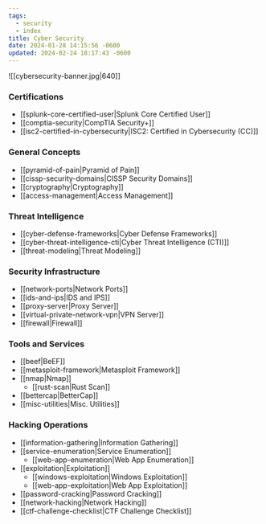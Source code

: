 ```yaml
---
tags:
  - security
  - index
title: Cyber Security
date: 2024-01-28 14:15:56 -0600
updated: 2024-02-24 18:17:43 -0600
---
```


![[cybersecurity-banner.jpg|640]]

### Certifications

* [[splunk-core-certified-user|Splunk Core Certified User]]
* [[comptia-security|CompTIA Security+]]
* [[isc2-certified-in-cybersecurity|ISC2: Certified in Cybersecurity (CC)]]

### General Concepts

* [[pyramid-of-pain|Pyramid of Pain]]
* [[cissp-security-domains|CISSP Security Domains]]
* [[cryptography|Cryptography]]
* [[access-management|Access Management]]

### Threat Intelligence

* [[cyber-defense-frameworks|Cyber Defense Frameworks]]
* [[cyber-threat-intelligence-cti|Cyber Threat Intelligence (CTI)]]
* [[threat-modeling|Threat Modeling]]

### Security Infrastructure

* [[network-ports|Network Ports]]
* [[ids-and-ips|IDS and IPS]]
* [[proxy-server|Proxy Server]]
* [[virtual-private-network-vpn|VPN Server]]
* [[firewall|Firewall]]

### Tools and Services

* [[beef|BeEF]]
* [[metasploit-framework|Metasploit Framework]]
* [[nmap|Nmap]]
	* [[rust-scan|Rust Scan]]
* [[bettercap|BetterCap]]
* [[misc-utilities|Misc. Utilities]]

### Hacking Operations

* [[information-gathering|Information Gathering]]
* [[service-enumeration|Service Enumeration]]
	* [[web-app-enumeration|Web App Enumeration]]
* [[exploitation|Exploitation]]
	* [[windows-exploitation|Windows Exploitation]]
	* [[web-app-exploitation|Web App Exploitation]]
* [[password-cracking|Password Cracking]]
* [[network-hacking|Network Hacking]]
* [[ctf-challenge-checklist|CTF Challenge Checklist]]